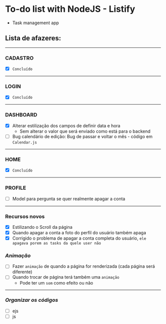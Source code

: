 # To-do list with NodeJS - Listify
* Task management app

## Lista de afazeres:
---
### **CADASTRO**
* [x] `Concluído`
---
### **LOGIN**
* [x] `Concluído`
---
### **DASHBOARD**
* [x] Alterar estilização dos campos de definir data e hora
  * Sem alterar o valor que será enviado como está para o backend
* [ ] Bug calendário de edição: Bug de passar e voltar o mês - código em `Calendar.js`
---
### **HOME**
* [x] `Concluído`
---
### **PROFILE**
* [ ] Model para pergunta se quer realmente apagar a conta
---
### Recursos novos
* [x] Estilizando o Scroll da página
* [x] Quando apagar a conta a foto do perfil do usuário também apaga
* [x] Corrigido o problema de apagar a conta completa do usuário, `ele apagava porem as tasks da quele user não`

### ***Animação***
* [ ] Fazer `animação` de quando a página for renderizada (cada página será diferente)
* [ ] Quando trocar de página terá também uma `animação`
  * Pode ter um `som` como efeito ou não
---

### ***Organizar os códigos***
* [ ] ejs
* [ ] js